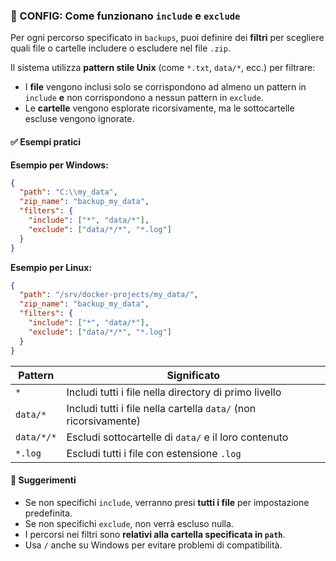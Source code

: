 ### 🧰 CONFIG: Come funzionano `include` e `exclude`

Per ogni percorso specificato in `backups`, puoi definire dei **filtri** per scegliere quali file o cartelle includere o escludere nel file `.zip`.

Il sistema utilizza **pattern stile Unix** (come `*.txt`, `data/*`, ecc.) per filtrare:

- I **file** vengono inclusi solo se corrispondono ad almeno un pattern in `include` **e** non corrispondono a nessun pattern in `exclude`.
- Le **cartelle** vengono esplorate ricorsivamente, ma le sottocartelle escluse vengono ignorate.

#### ✅ Esempi pratici
**Esempio per Windows:**
```json
{
  "path": "C:\\my_data",
  "zip_name": "backup_my_data",
  "filters": {
    "include": ["*", "data/*"],
    "exclude": ["data/*/*", "*.log"]
  }
}
```

**Esempio per Linux:**
```json
{
  "path": "/srv/docker-projects/my_data/",
  "zip_name": "backup_my_data",
  "filters": {
    "include": ["*", "data/*"],
    "exclude": ["data/*/*", "*.log"]
  }
}
```

| Pattern         | Significato                                                             |
|----------------|-------------------------------------------------------------------------|
| `*`            | Includi tutti i file nella directory di primo livello                   |
| `data/*`       | Includi tutti i file nella cartella `data/` (non ricorsivamente)        |
| `data/*/*`     | Escludi sottocartelle di `data/` e il loro contenuto                    |
| `*.log`        | Escludi tutti i file con estensione `.log`                              |

#### 🧪 Suggerimenti

- Se non specifichi `include`, verranno presi **tutti i file** per impostazione predefinita.
- Se non specifichi `exclude`, non verrà escluso nulla.
- I percorsi nei filtri sono **relativi alla cartella specificata in `path`**.
- Usa `/` anche su Windows per evitare problemi di compatibilità.

